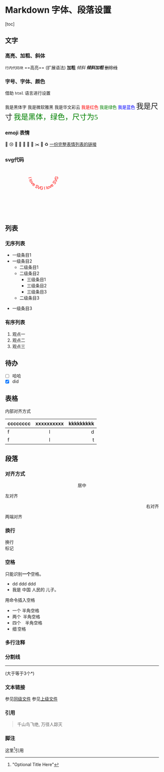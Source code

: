 # Markdown 字体、段落设置

[toc]

## 文字

### 高亮、加粗、斜体

`行内代码块`
==高亮== (扩展语法)
**加粗**
*倾斜*
***倾斜加粗***
~~删除线~~

### 字号、字体、颜色

借助 `html` 语言进行设置

<font face="黑体">我是黑体字</font>
<font face="微软雅黑">我是微软雅黑</font>
<font face="STCAIYUN">我是华文彩云</font>
<font color=red>我是红色</font>
<font color=#008000>我是绿色</font>
<font color=Blue>我是蓝色</font>
<font size=5>我是尺寸</font>
<font face="黑体" color=green size=5>我是黑体，绿色，尺寸为5</font>

### emoji 表情

:tea: :cry: :sheep: :horse: :rocket:
:chestnut: :bug: :scissors: :memo: :recycle:
[一份完整表情列表的链接](https://gist.github.com/rxaviers/7360908)

### svg代码

<svg xmlns="http://www.w3.org/2000/svg" version="1.1" xmlns:xlink="http://www.w3.org/1999/xlink">
   <defs>
    <path id="path1" d="M75,20 a1,1 0 0,0 100,0" /path>
  </defs>
  <text x="10" y="100" style="fill:red;">
    <textPath xlink:href="#path1">I love SVG I love SVG</textPath>
  </text>
</svg>

## 列表

### 无序列表

+ 一级条目1
+ 一级条目2
  + 二级条目1
  + 二级条目2
    + 三级条目1
    + 三级条目2
    * 三级条目3
  * 二级条目3
- 一级条目3

### 有序列表

1. 观点一
1. 观点二
1. 观点三

## 待办

+ [ ] 哈哈
+ [x] did

## 表格

内部对齐方式

| cccccccc | xxxxxxxxxx | kkkkkkkkk |
| :------- | :--------: | --------: |
| f        |     l      |         d |
| f        |     l      |         t |

## 段落

### 对齐方式

<center>居中</center>
<p align="left">左对齐</p>
<p align="right">右对齐</p>
<p align="justify">两端对齐</p>

### 换行

换行</br>标记

### 空格

只能识别**一个**空格。

+ dd ddd   ddd
+ 我是 中国  人民的   儿子。

用命令插入空格

+ 一个&nbsp;半角空格
+ 两个&ensp;半角空格
+ 四个&emsp;半角空格
+ 细&thinsp;空格

### 多行注释

<!--
哈哈我是多段
注释，
不会在浏览器中显示。
-->

[//]: # ( 哈哈我是注释，不会在浏览器中显示。)

### 分割线

***
(大于等于3个\*)

### 文本链接

参见[同级文件](数学符号公式.md)
参见[上级文件](../README.md)

### 引用

> 千山鸟飞绝, 万径人踪灭

### 脚注

这里[^id]引用

[^id]:  "Optional Title Here"
